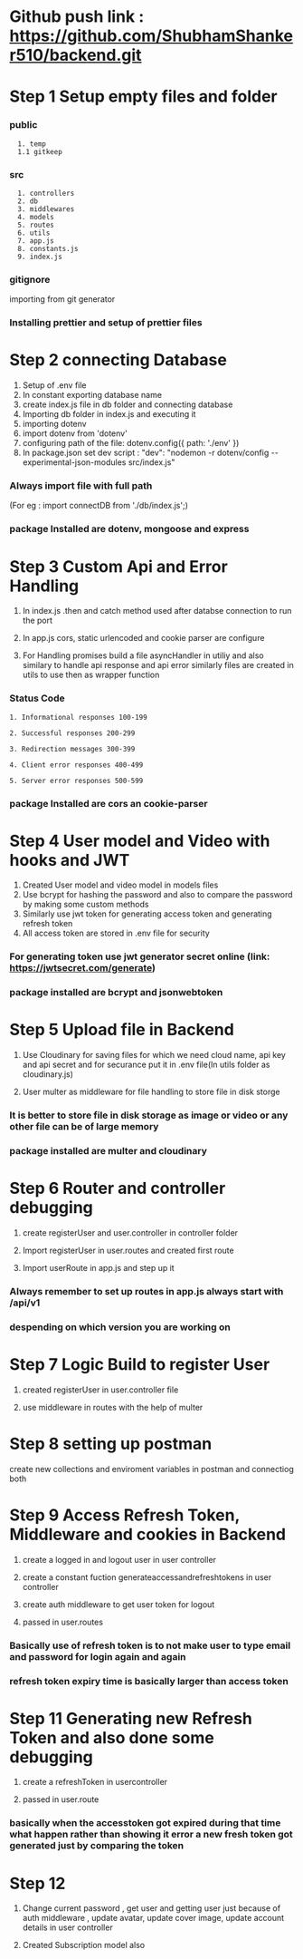 # Github push link : https://github.com/ShubhamShanker510/backend.git

# Step 1 Setup empty files and folder

### public
      1. temp
      1.1 gitkeep

### src
      1. controllers
      2. db
      3. middlewares
      4. models
      5. routes
      6. utils
      7. app.js
      8. constants.js
      9. index.js

### gitignore

importing from git generator

### Installing prettier and setup of prettier files

# Step 2 connecting Database

1. Setup of .env file
2. In constant exporting database name
3. create index.js file in db folder and connecting database
4. Importing db folder in index.js and executing it 
5. importing dotenv 
6.  import dotenv from 'dotenv'
7. configuring path of the file:
dotenv.config({
    path: './env'
})
8. In package.json set dev script : "dev": "nodemon -r dotenv/config --experimental-json-modules src/index.js"

### Always import file with full path 
(For eg : import connectDB from './db/index.js';)

### package Installed are dotenv, mongoose and express

# Step 3 Custom Api and Error Handling

1. In index.js .then and catch method used after databse connection to run the port 

2. In app.js cors, static urlencoded and cookie parser are configure

3. For Handling promises build a file asyncHandler in utiliy and also similary to handle api response and api error similarly files are created in utils to use then as wrapper function

### Status Code
    
    1. Informational responses 100-199

    2. Successful responses 200-299

    3. Redirection messages 300-399

    4. Client error responses 400-499

    5. Server error responses 500-599


### package Installed are cors an cookie-parser

# Step 4 User model and Video with hooks and JWT

1. Created User model and video model in models files
2. Use bcrypt for hashing the password and also to compare the password by making some custom methods
3. Similarly use jwt token for generating access token and generating refresh token 
4. All access token are stored in .env file for security

### For generating token use jwt generator secret online (link: https://jwtsecret.com/generate)

### package installed are bcrypt and jsonwebtoken

# Step 5 Upload file in Backend

1. Use Cloudinary for saving files for which we need cloud name, api key and api secret and for securance put it in .env file(In utils folder as cloudinary.js)

2. User multer as middleware for file handling to store file in disk storge

### It is better to store file in disk storage as image or video or any other file can be of large memory

### package installed are multer and cloudinary

# Step 6 Router and controller debugging

1. create registerUser and user.controller in controller folder

2. Import registerUser in user.routes and created first route

3. Import userRoute in app.js and step up it

### Always remember to set up routes in app.js always start with /api/v1

### despending on which version you are working on

# Step 7 Logic Build to register User

1. created registerUser in user.controller file

2. use middleware in routes with the help of multer 

# Step 8 setting up postman

 create new collections and enviroment variables in postman and connectiog both

# Step 9 Access Refresh Token, Middleware and cookies in Backend

1. create a logged in and logout user in user controller

2.  create a constant fuction generateaccessandrefreshtokens in user controller

3. create auth middleware to get user token for logout

4. passed in user.routes

### Basically use of refresh token is to not make user to type email and password for login again and again 

### refresh token expiry time is basically larger than access token

# Step 11 Generating new Refresh Token and also done some debugging

1. create a refreshToken in usercontroller

2. passed in user.route

### basically when the accesstoken got expired during that time what happen rather than showing it error a new fresh token got generated just by comparing the token

# Step 12 
1. Change current password , get user and getting user just because of auth middleware , update avatar, update cover image, update account details in user controller

2. Created Subscription model also